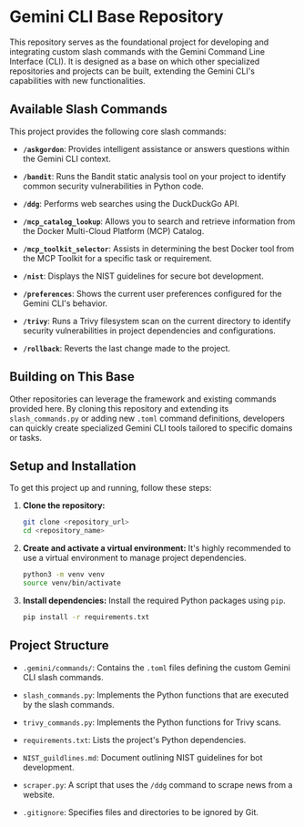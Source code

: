 # Gemini CLI Base Repository

This repository serves as the foundational project for developing and integrating custom slash commands with the Gemini Command Line Interface (CLI). It is designed as a base on which other specialized repositories and projects can be built, extending the Gemini CLI's capabilities with new functionalities.

## Available Slash Commands

This project provides the following core slash commands:

-   **`/askgordon`**: Provides intelligent assistance or answers questions within the Gemini CLI context.
-   **`/bandit`**: Runs the Bandit static analysis tool on your project to identify common security vulnerabilities in Python code.
-   **`/ddg`**: Performs web searches using the DuckDuckGo API.

-   **`/mcp_catalog_lookup`**: Allows you to search and retrieve information from the Docker Multi-Cloud Platform (MCP) Catalog.
-   **`/mcp_toolkit_selector`**: Assists in determining the best Docker tool from the MCP Toolkit for a specific task or requirement.
-   **`/nist`**: Displays the NIST guidelines for secure bot development.
-   **`/preferences`**: Shows the current user preferences configured for the Gemini CLI's behavior.
-   **`/trivy`**: Runs a Trivy filesystem scan on the current directory to identify security vulnerabilities in project dependencies and configurations.
-   **`/rollback`**: Reverts the last change made to the project.

## Building on This Base

Other repositories can leverage the framework and existing commands provided here. By cloning this repository and extending its `slash_commands.py` or adding new `.toml` command definitions, developers can quickly create specialized Gemini CLI tools tailored to specific domains or tasks.

## Setup and Installation

To get this project up and running, follow these steps:

1.  **Clone the repository:**
    ```bash
    git clone <repository_url>
    cd <repository_name>
    ```

2.  **Create and activate a virtual environment:**
    It's highly recommended to use a virtual environment to manage project dependencies.
    ```bash
    python3 -m venv venv
    source venv/bin/activate
    ```

3.  **Install dependencies:**
    Install the required Python packages using `pip`.
    ```bash
    pip install -r requirements.txt
    ```

## Project Structure

-   `.gemini/commands/`: Contains the `.toml` files defining the custom Gemini CLI slash commands.
-   `slash_commands.py`: Implements the Python functions that are executed by the slash commands.
-   `trivy_commands.py`: Implements the Python functions for Trivy scans.
-   `requirements.txt`: Lists the project's Python dependencies.
-   `NIST_guildlines.md`: Document outlining NIST guidelines for bot development.

-   `scraper.py`: A script that uses the `/ddg` command to scrape news from a website.
-   `.gitignore`: Specifies files and directories to be ignored by Git.